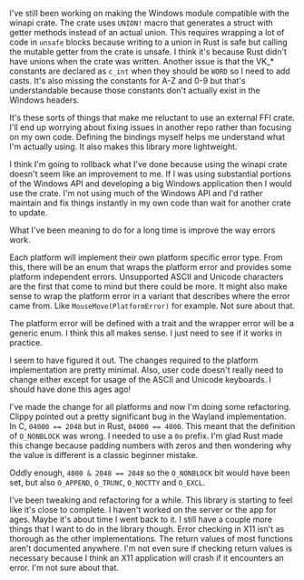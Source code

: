 I've still been working on making the Windows module compatible with the winapi
crate. The crate uses `UNION!` macro that generates a struct with getter methods
instead of an actual union. This requires wrapping a lot of code in `unsafe`
blocks because writing to a union in Rust is safe but calling the mutable getter
from the crate is unsafe. I think it's because Rust didn't have unions when the
crate was written. Another issue is that the VK_* constants are declared as
`c_int` when they should be `WORD` so I need to add casts. It's also missing the
constants for A-Z and 0-9 but that's understandable because those constants
don't actually exist in the Windows headers.

It's these sorts of things that make me reluctant to use an external FFI crate.
I'll end up worrying about fixing issues in another repo rather than focusing on
my own code. Defining the bindings myself helps me understand what I'm actually
using. It also makes this library more lightweight.

I think I'm going to rollback what I've done because using the winapi crate
doesn't seem like an improvement to me. If I was using substantial portions of
the Windows API and developing a big Windows application then I would use the
crate. I'm not using much of the Windows API and I'd rather maintain and fix
things instantly in my own code than wait for another crate to update.

What I've been meaning to do for a long time is improve the way errors work.

Each platform will implement their own platform specific error type. From this,
there will be an enum that wraps the platform error and provides some platform
independent errors. Unsupported ASCII and Unicode characters are the first that
come to mind but there could be more. It might also make sense to wrap the
platform error in a variant that describes where the error came from. Like
`MouseMove(PlatformError)` for example. Not sure about that.

The platform error will be defined with a trait and the wrapper error will be
a generic enum. I think this all makes sense. I just need to see if it works in
practice.

I seem to have figured it out. The changes required to the platform
implementation are pretty minimal. Also, user code doesn't really need to change
either except for usage of the ASCII and Unicode keyboards. I should have done
this ages ago!

I've made the change for all platforms and now I'm doing some refactoring.
Clippy pointed out a pretty significant bug in the Wayland implementation. In C,
`04000 == 2048` but in Rust, `04000 == 4000`. This meant that the definition of
`O_NONBLOCK` was wrong. I needed to use a `0o` prefix. I'm glad Rust made this
change because padding numbers with zeros and then wondering why the value is
different is a classic beginner mistake.

Oddly enough, `4000 & 2048 == 2048` so the `O_NONBLOCK` bit would have been set,
but also `O_APPEND`, `O_TRUNC`, `O_NOCTTY` and `O_EXCL`.

I've been tweaking and refactoring for a while. This library is starting to feel
like it's close to complete. I haven't worked on the server or the app for ages.
Maybe it's about time I went back to it. I still have a couple more things that
I want to do in the library though. Error checking in X11 isn't as thorough as
the other implementations. The return values of most functions aren't documented
anywhere. I'm not even sure if checking return values is necessary because I
think an X11 application will crash if it encounters an error. I'm not sure
about that.
